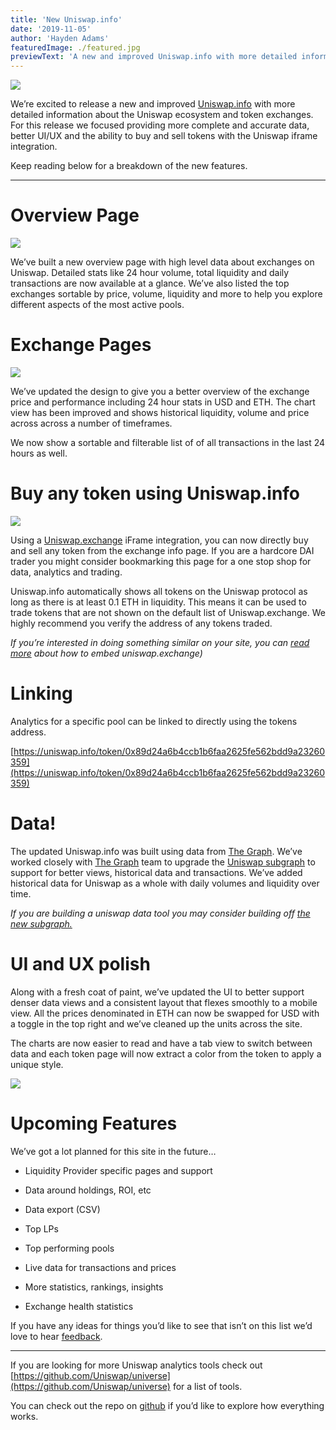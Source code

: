 ```yaml
---
title: 'New Uniswap.info'
date: '2019-11-05'
author: 'Hayden Adams'
featuredImage: ./featured.jpg
previewText: 'A new and improved Uniswap.info with more detailed information about the Uniswap ecosystem and token pools.'
---
```


![](https://cdn-images-1.medium.com/max/3200/1*QwjSzdnwzAYoU7rXCjEF5A.jpeg)

We’re excited to release a new and improved [Uniswap.info](http://uniswap.info/) with more detailed information about the Uniswap ecosystem and token exchanges. For this release we focused providing more complete and accurate data, better UI/UX and the ability to buy and sell tokens with the Uniswap iframe integration.

Keep reading below for a breakdown of the new features.

---

# Overview Page

![](https://cdn-images-1.medium.com/max/1900/1*hLD1rKF9GHBZZTevW1YZsg.gif)

We’ve built a new overview page with high level data about exchanges on Uniswap. Detailed stats like 24 hour volume, total liquidity and daily transactions are now available at a glance. We’ve also listed the top exchanges sortable by price, volume, liquidity and more to help you explore different aspects of the most active pools.

# Exchange Pages

![](https://cdn-images-1.medium.com/max/6208/1*CJuUyxt3cbBh3WIsPqHdFg.png)

We’ve updated the design to give you a better overview of the exchange price and performance including 24 hour stats in USD and ETH. The chart view has been improved and shows historical liquidity, volume and price across across a number of timeframes.

We now show a sortable and filterable list of of all transactions in the last 24 hours as well.

# Buy any token using Uniswap.info

![](https://cdn-images-1.medium.com/max/1900/1*keV-2_v_vCp-V7m_WTvVrQ.gif)

Using a [Uniswap.exchange](http://Uniswap.exchange) iFrame integration, you can now directly buy and sell any token from the exchange info page. If you are a hardcore DAI trader you might consider bookmarking this page for a one stop shop for data, analytics and trading.

Uniswap.info automatically shows all tokens on the Uniswap protocol as long as there is at least 0.1 ETH in liquidity. This means it can be used to trade tokens that are not shown on the default list of Uniswap.exchange. We highly recommend you verify the address of any tokens traded.

_If you’re interested in doing something similar on your site, you can [read more](https://docs.uniswap.io/frontend-integration/iframe) about how to embed uniswap.exchange)_

# Linking

Analytics for a specific pool can be linked to directly using the tokens address.

[https://uniswap.info/token/0x89d24a6b4ccb1b6faa2625fe562bdd9a23260359](https://uniswap.info/token/0x89d24a6b4ccb1b6faa2625fe562bdd9a23260359)

# Data!

The updated Uniswap.info was built using data from [The Graph](https://thegraph.com/). We’ve worked closely with [The Graph](https://thegraph.com/) team to upgrade the [Uniswap subgraph](https://thegraph.com/explorer/subgraph/graphprotocol/uniswap) to support for better views, historical data and transactions. We’ve added historical data for Uniswap as a whole with daily volumes and liquidity over time.

_If you are building a uniswap data tool you may consider building off [the new subgraph.](https://github.com/graphprotocol/uniswap-subgraph)_

# UI and UX polish

Along with a fresh coat of paint, we’ve updated the UI to better support denser data views and a consistent layout that flexes smoothly to a mobile view. All the prices denominated in ETH can now be swapped for USD with a toggle in the top right and we’ve cleaned up the units across the site.

The charts are now easier to read and have a tab view to switch between data and each token page will now extract a color from the token to apply a unique style.

![](https://cdn-images-1.medium.com/max/9312/1*r-W2LsxkkKEubO1P-V9bNQ.jpeg)

# Upcoming Features

We’ve got a lot planned for this site in the future…

- Liquidity Provider specific pages and support

- Data around holdings, ROI, etc

- Data export (CSV)

- Top LPs

- Top performing pools

- Live data for transactions and prices

- More statistics, rankings, insights

- Exchange health statistics

If you have any ideas for things you’d like to see that isn’t on this list we’d love to hear [feedback](https://forms.gle/G2QWdCWnaaQYJboR7).

---

If you are looking for more Uniswap analytics tools check out [https://github.com/Uniswap/universe](https://github.com/Uniswap/universe) for a list of tools.

You can check out the repo on [github](https://github.com/Uniswap/uniswap-info) if you’d like to explore how everything works.

